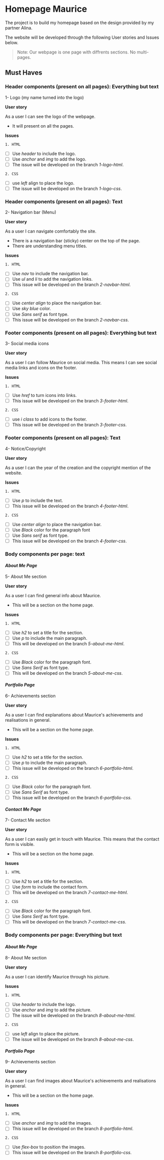 # Homepage Maurice

The project is to build my homepage based on the design provided by my partner
Alina.

The website will be developed through the following User stories and Issues
below.

> Note: Our webpage is one page with diffrents sections. No multi-pages.

## Must Haves

### Header components (present on all pages): Everything but text

1- Logo (my name turned into the logo)

**User story**

As a user I can see the logo of the webpage.

- It will present on all the pages.

**Issues**

`1. HTML`

- [ ] Use _header_ to include the logo.
- [ ] Use _anchor_ and _img_ to add the logo.
- [ ] The issue will be developed on the branch _1-logo-html_.

`2. CSS`

- [ ] use _left_ align to place the logo.
- [ ] The issue will be developed on the branch _1-logo-css_.

### Header components (present on all pages): Text

2- Navigation bar (Menu)

**User story**

As a user I can navigate comfortably the site.

- There is a navigation bar (sticky) center on the top of the page.
- There are understanding menu titles.

**Issues**

`1. HTML`

- [ ] Use _nav_ to include the navigation bar.
- [ ] Use _ul_ and _li_ to add the navigation links.
- [ ] This issue will be developed on the branch _2-navbar-html_.

`2. CSS`

- [ ] Use _center align_ to place the navigation bar.
- [ ] Use _sky blue_ color.
- [ ] Use _Sans serif_ as font type.
- [ ] This issue will be developed on the branch _2-navbar-css_.

### Footer components (present on all pages): Everything but text

3- Social media icons

**User story**

As a user I can follow Maurice on social media. This means I can see social
media links and icons on the footer.

**Issues**

`1. HTML`

- [ ] Use _href_ to turn icons into links.
- [ ] This issue will be developed on the branch _3-footer-html_.

`2. CSS`

- [ ] use _i class_ to add icons to the footer.
- [ ] This issue will be developed on the branch _3-footer-css_.

### Footer components (present on all pages): Text

4- Notice/Copyright

**User story**

As a user I can the year of the creation and the copyright mention of the
website.

**Issues**

`1. HTML`

- [ ] Use _p_ to include the text.
- [ ] This issue will be developed on the branch _4-footer-html_.

`2. CSS`

- [ ] Use _center align_ to place the navigation bar.
- [ ] Use _Black_ color for the paragraph font
- [ ] Use _Sans serif_ as font type.
- [ ] This issue will be developed on the branch _4-footer-css_.

### Body components per page: text

#### _About Me Page_

5- About Me section

**User story**

As a user I can find general info about Maurice.

- This will be a section on the home page.

**Issues**

`1. HTML`

- [ ] Use _h2_ to set a title for the section.
- [ ] Use _p_ to include the main paragraph.
- [ ] This will be developed on the branch _5-about-me-html_.

`2. CSS`

- [ ] Use _Black_ color for the paragraph font.
- [ ] Use _Sans Serif_ as font type.
- [ ] This will be developed on the branch _5-about-me-css_.

#### _Portfolio Page_

6- Achievements section

**User story**

As a user I can find explanations about Maurice's achievements and realisations
in general.

- This will be a section on the home page.

**Issues**

`1. HTML`

- [ ] Use _h2_ to set a title for the section.
- [ ] Use _p_ to include the main paragraph.
- [ ] This issue will be developed on the branch _6-portfolio-html_.

`2. CSS`

- [ ] Use _Black_ color for the paragraph font.
- [ ] Use _Sans Serif_ as font type.
- [ ] This issue will be developed on the branch _6-portfolio-css_.

#### _Contact Me Page_

7- Contact Me section

**User story**

As a user I can easily get in touch with Maurice. This means that the contact
form is visible.

- This will be a section on the home page.

**Issues**

`1. HTML`

- [ ] Use _h2_ to set a title for the section.
- [ ] Use _form_ to include the contact form.
- [ ] This will be developed on the branch _7-contact-me-html_.

`2. CSS`

- [ ] Use _Black_ color for the paragraph font.
- [ ] Use _Sans Serif_ as font type.
- [ ] This will be developed on the branch _7-contact-me-css_.

### Body components per page: Everything but text

#### _About Me Page_

8- About Me section

**User story**

As a user I can identify Maurice through his picture.

**Issues**

`1. HTML`

- [ ] Use _header_ to include the logo.
- [ ] Use _anchor_ and _img_ to add the picture.
- [ ] The issue will be developed on the branch _8-about-me-html_.

`2. CSS`

- [ ] use _left_ align to place the picture.
- [ ] The issue will be developed on the branch _8-about-me-css_.

#### _Portfolio Page_

9- Achievements section

**User story**

As a user I can find images about Maurice's achievements and realisations in
general.

- This will be a section on the home page.

**Issues**

`1. HTML`

- [ ] Use _anchor_ and _img_ to add the images.
- [ ] This issue will be developed on the branch _8-portfolio-html_.

`2. CSS`

- [ ] Use _flex-box_ to position the images.
- [ ] This issue will be developed on the branch _8-portfolio-css_.
